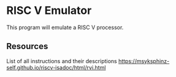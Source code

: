 # RISC V Emulator
This program will emulate a RISC V processor.

## Resources
List of all instructions and their descriptions
https://msyksphinz-self.github.io/riscv-isadoc/html/rvi.html

